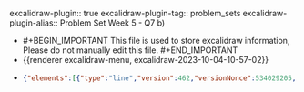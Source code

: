 excalidraw-plugin:: true
excalidraw-plugin-tag:: problem_sets
excalidraw-plugin-alias:: Problem Set Week 5 - Q7 b)

- #+BEGIN_IMPORTANT
  This file is used to store excalidraw information, Please do not manually edit this file.
  #+END_IMPORTANT
- {{renderer excalidraw-menu, excalidraw-2023-10-04-10-57-02}}
- ```json
  {"elements":[{"type":"line","version":462,"versionNonce":534029205,"isDeleted":false,"id":"30qJ1FhbNAJQp6BigkOwy","fillStyle":"hachure","strokeWidth":1,"strokeStyle":"solid","roughness":1,"opacity":100,"angle":0,"x":588.3270964840348,"y":-239.4101431286598,"strokeColor":"#1e1e1e","backgroundColor":"transparent","width":4.123938061863669,"height":943.4308264172341,"seed":945659413,"groupIds":[],"frameId":null,"roundness":{"type":2},"boundElements":[],"updated":1696414548552,"link":null,"locked":false,"startBinding":null,"endBinding":null,"lastCommittedPoint":null,"startArrowhead":null,"endArrowhead":null,"points":[[0,0],[4.123938061863669,943.4308264172341]]},{"type":"line","version":452,"versionNonce":1673256021,"isDeleted":false,"id":"1t6fzo1B0X0nstKa4HLLV","fillStyle":"hachure","strokeWidth":1,"strokeStyle":"solid","roughness":1,"opacity":100,"angle":0,"x":593.6491851806641,"y":702.701286315918,"strokeColor":"#1e1e1e","backgroundColor":"transparent","width":843.9337022569443,"height":2.6712443033854925,"seed":998970229,"groupIds":[],"frameId":null,"roundness":{"type":2},"boundElements":[],"updated":1696413454074,"link":null,"locked":false,"startBinding":null,"endBinding":null,"lastCommittedPoint":null,"startArrowhead":null,"endArrowhead":null,"points":[[0,0],[843.9337022569443,-2.6712443033854925]]},{"type":"text","version":123,"versionNonce":2086151525,"isDeleted":false,"id":"UYPIJAYylhw6lDG8FA0E7","fillStyle":"hachure","strokeWidth":1,"strokeStyle":"solid","roughness":1,"opacity":100,"angle":0,"x":1443.492039998372,"y":768.7331941392688,"strokeColor":"#1e1e1e","backgroundColor":"transparent","width":84.49990844726562,"height":25,"seed":1478679765,"groupIds":[],"frameId":null,"roundness":null,"boundElements":[],"updated":1696422141200,"link":null,"locked":false,"fontSize":20,"fontFamily":1,"text":"Quantity","textAlign":"left","verticalAlign":"top","containerId":null,"originalText":"Quantity","lineHeight":1.25,"baseline":17},{"type":"text","version":106,"versionNonce":817041259,"isDeleted":false,"id":"lBYZUHAgvTcAVRPOMJyQz","fillStyle":"hachure","strokeWidth":1,"strokeStyle":"solid","roughness":1,"opacity":100,"angle":0,"x":478.1349639892578,"y":-274.4784469604492,"strokeColor":"#1e1e1e","backgroundColor":"transparent","width":47.17994689941406,"height":25,"seed":364542517,"groupIds":[],"frameId":null,"roundness":null,"boundElements":[],"updated":1696422141200,"link":null,"locked":false,"fontSize":20,"fontFamily":1,"text":"Price","textAlign":"left","verticalAlign":"top","containerId":null,"originalText":"Price","lineHeight":1.25,"baseline":17},{"type":"line","version":368,"versionNonce":139909147,"isDeleted":true,"id":"7LJa7h_wI7ZkqZJNFEhFS","fillStyle":"hachure","strokeWidth":1,"strokeStyle":"solid","roughness":1,"opacity":100,"angle":0,"x":502.3050689697265,"y":358.4919204711914,"strokeColor":"#1971c2","backgroundColor":"transparent","width":463.34259033203125,"height":356.2621307373047,"seed":1832348565,"groupIds":[],"frameId":null,"roundness":{"type":2},"boundElements":[],"updated":1696413454074,"link":null,"locked":false,"startBinding":null,"endBinding":null,"lastCommittedPoint":null,"startArrowhead":null,"endArrowhead":null,"points":[[0,0],[463.34259033203125,356.2621307373047]]},{"type":"text","version":10,"versionNonce":1865845525,"isDeleted":true,"id":"tJQqkCSOImRct07ZkzjdH","fillStyle":"hachure","strokeWidth":1,"strokeStyle":"solid","roughness":1,"opacity":100,"angle":0,"x":1157.189712524414,"y":611.4722213745117,"strokeColor":"#1971c2","backgroundColor":"transparent","width":15.599990844726562,"height":25,"seed":516894965,"groupIds":[],"frameId":null,"roundness":null,"boundElements":[],"updated":1696413454074,"link":null,"locked":false,"fontSize":20,"fontFamily":1,"text":"D","textAlign":"left","verticalAlign":"top","containerId":null,"originalText":"D","lineHeight":1.25,"baseline":17},{"type":"line","version":97,"versionNonce":765140155,"isDeleted":true,"id":"j2Tp0_DxZFxzd5GM8_mSC","fillStyle":"hachure","strokeWidth":1,"strokeStyle":"solid","roughness":1,"opacity":100,"angle":0,"x":700.6297760009766,"y":602.103630065918,"strokeColor":"#e03131","backgroundColor":"transparent","width":340.1942138671875,"height":365.5298767089844,"seed":1208437333,"groupIds":[],"frameId":null,"roundness":{"type":2},"boundElements":[],"updated":1696413454074,"link":null,"locked":false,"startBinding":null,"endBinding":null,"lastCommittedPoint":null,"startArrowhead":null,"endArrowhead":null,"points":[[0,0],[340.1942138671875,-365.5298767089844]]},{"type":"text","version":28,"versionNonce":1656643701,"isDeleted":true,"id":"-9aOtsY4T0aLmjeC-A6_Z","fillStyle":"hachure","strokeWidth":1,"strokeStyle":"solid","roughness":1,"opacity":100,"angle":0,"x":1070.1265411376953,"y":218.14167022705078,"strokeColor":"#e03131","backgroundColor":"transparent","width":12.159988403320312,"height":25,"seed":968177589,"groupIds":[],"frameId":null,"roundness":null,"boundElements":[],"updated":1696413454074,"link":null,"locked":false,"fontSize":20,"fontFamily":1,"text":"S","textAlign":"left","verticalAlign":"top","containerId":null,"originalText":"S","lineHeight":1.25,"baseline":17},{"type":"text","version":73,"versionNonce":1999490395,"isDeleted":true,"id":"h24t2ao02a7nE4VixipXC","fillStyle":"hachure","strokeWidth":1,"strokeStyle":"solid","roughness":1,"opacity":100,"angle":0,"x":812.87939453125,"y":142.5457305908203,"strokeColor":"#1e1e1e","backgroundColor":"transparent","width":98.96403503417969,"height":45,"seed":839978683,"groupIds":[],"frameId":null,"roundness":null,"boundElements":[],"updated":1696413454074,"link":null,"locked":false,"fontSize":36,"fontFamily":1,"text":"Maria","textAlign":"left","verticalAlign":"top","containerId":null,"originalText":"Maria","lineHeight":1.25,"baseline":31},{"type":"text","version":380,"versionNonce":10472427,"isDeleted":false,"id":"c9kuzWK12X-GBRe175_5U","fillStyle":"hachure","strokeWidth":1,"strokeStyle":"solid","roughness":1,"opacity":100,"angle":0,"x":941.1720321660333,"y":720.56648918777,"strokeColor":"#1e1e1e","backgroundColor":"transparent","width":17.779983520507812,"height":25,"seed":1280699125,"groupIds":[],"frameId":null,"roundness":null,"boundElements":[],"updated":1696422256787,"link":null,"locked":false,"fontSize":20,"fontFamily":1,"text":"15","textAlign":"left","verticalAlign":"top","containerId":null,"originalText":"15","lineHeight":1.25,"baseline":17},{"type":"text","version":22,"versionNonce":1913907723,"isDeleted":false,"id":"7GCoQ7QCRJpAYbQFaSZ_h","fillStyle":"hachure","strokeWidth":1,"strokeStyle":"solid","roughness":1,"opacity":100,"angle":0,"x":566.4755859375,"y":712.1106567382812,"strokeColor":"#1e1e1e","backgroundColor":"transparent","width":13.759994506835938,"height":25,"seed":564284277,"groupIds":[],"frameId":null,"roundness":null,"boundElements":[],"updated":1696422141201,"link":null,"locked":false,"fontSize":20,"fontFamily":1,"text":"0","textAlign":"left","verticalAlign":"top","containerId":null,"originalText":"0","lineHeight":1.25,"baseline":17},{"type":"text","version":14,"versionNonce":1493159973,"isDeleted":false,"id":"mvDtjuyLgpfKGzDviTOcw","fillStyle":"hachure","strokeWidth":1,"strokeStyle":"solid","roughness":1,"opacity":100,"angle":0,"x":720.279052734375,"y":725.298095703125,"strokeColor":"#1e1e1e","backgroundColor":"transparent","width":12.3599853515625,"height":25,"seed":483008661,"groupIds":[],"frameId":null,"roundness":null,"boundElements":[],"updated":1696422141201,"link":null,"locked":false,"fontSize":20,"fontFamily":1,"text":"5","textAlign":"left","verticalAlign":"top","containerId":null,"originalText":"5","lineHeight":1.25,"baseline":17},{"type":"text","version":16,"versionNonce":331378859,"isDeleted":false,"id":"OrIMBIg0X6_pdtFEbfhTR","fillStyle":"hachure","strokeWidth":1,"strokeStyle":"solid","roughness":1,"opacity":100,"angle":0,"x":838.6077880859375,"y":726.8147583007812,"strokeColor":"#1e1e1e","backgroundColor":"transparent","width":19.17999267578125,"height":25,"seed":1078299189,"groupIds":[],"frameId":null,"roundness":null,"boundElements":[],"updated":1696422141202,"link":null,"locked":false,"fontSize":20,"fontFamily":1,"text":"10","textAlign":"left","verticalAlign":"top","containerId":null,"originalText":"10","lineHeight":1.25,"baseline":17},{"type":"text","version":37,"versionNonce":1158363429,"isDeleted":false,"id":"P1EeNh9e2tUSUfQPUcKuY","fillStyle":"hachure","strokeWidth":1,"strokeStyle":"solid","roughness":1,"opacity":100,"angle":0,"x":1044.567138671875,"y":724.4127506452219,"strokeColor":"#1e1e1e","backgroundColor":"transparent","width":27.999984741210938,"height":25,"seed":1054307963,"groupIds":[],"frameId":null,"roundness":null,"boundElements":[],"updated":1696422363167,"link":null,"locked":false,"fontSize":20,"fontFamily":1,"text":"20","textAlign":"left","verticalAlign":"top","containerId":null,"originalText":"20","lineHeight":1.25,"baseline":17},{"type":"freedraw","version":66,"versionNonce":1365600059,"isDeleted":true,"id":"U3ty8MCjN5LJwZjYPR-ik","fillStyle":"hachure","strokeWidth":1,"strokeStyle":"solid","roughness":1,"opacity":100,"angle":0,"x":953.2654418945312,"y":699.4373779296875,"strokeColor":"#1971c2","backgroundColor":"transparent","width":296.95404052734375,"height":208.56246948242188,"seed":849739195,"groupIds":[],"frameId":null,"roundness":null,"boundElements":[],"updated":1696413454074,"link":null,"locked":false,"points":[[0,0],[-0.381591796875,-0.38153076171875],[-2.1038818359375,-1.19097900390625],[-5.75537109375,-3.0167236328125],[-10.1663818359375,-5.60198974609375],[-18.53558349609375,-8.95037841796875],[-21.88037109375,-12.29522705078125],[-32.0753173828125,-18.2288818359375],[-38.73284912109375,-22.051513671875],[-43.9390869140625,-26.33062744140625],[-57.70703125,-34.93511962890625],[-61.96826171875,-39.19635009765625],[-71.63543701171875,-45.3297119140625],[-83.65606689453125,-53.85223388671875],[-89.81085205078125,-59.07269287109375],[-92.681396484375,-60.02838134765625],[-103.204345703125,-66.28656005859375],[-111.57354736328125,-74.65570068359375],[-118.2667236328125,-79.676513671875],[-126.026123046875,-84.8470458984375],[-135.45794677734375,-90.78070068359375],[-141.20257568359375,-94.6104736328125],[-150.6343994140625,-101.45703125],[-160.49053955078125,-107.94696044921875],[-167.44049072265625,-111.88372802734375],[-172.09759521484375,-115.5958251953125],[-173.0318603515625,-116.53009033203125],[-184.1396484375,-124.13970947265625],[-185.05609130859375,-125.05615234375],[-189.795166015625,-127.8946533203125],[-195.88214111328125,-133.065185546875],[-200.9029541015625,-136.41357421875],[-206.073486328125,-140.6748046875],[-211.24761962890625,-144.9324951171875],[-214.74578857421875,-147.5213623046875],[-217.484375,-150.25994873046875],[-231.02764892578125,-160.4512939453125],[-236.20892333984375,-163.96014404296875],[-238.9617919921875,-166.7130126953125],[-247.6483154296875,-172.65380859375],[-256.01397705078125,-179.3505859375],[-262.1009521484375,-184.5211181640625],[-265.4493408203125,-186.1971435546875],[-268.212890625,-188.960693359375],[-269.12579345703125,-189.87356567382812],[-275.0594482421875,-194.13125610351562],[-276.88519287109375,-195.95700073242188],[-277.79803466796875,-196.869873046875],[-279.623779296875,-198.69561767578125],[-281.44952392578125,-200.52133178710938],[-285.10101318359375,-202.34707641601562],[-285.9996337890625,-203.24569702148438],[-287.71124267578125,-204.1407470703125],[-288.6241455078125,-205.05361938476562],[-289.415771484375,-205.05361938476562],[-289.9078369140625,-205.54925537109375],[-291.4554443359375,-205.54925537109375],[-295.666748046875,-208.10958862304688],[-296.501220703125,-208.10958862304688],[-296.95404052734375,-208.56246948242188],[-296.95404052734375,-208.56246948242188]],"lastCommittedPoint":null,"simulatePressure":true,"pressures":[]},{"type":"line","version":143,"versionNonce":1869872629,"isDeleted":false,"id":"f2g9VOK6f-V8buTpWySlP","fillStyle":"hachure","strokeWidth":1,"strokeStyle":"solid","roughness":1,"opacity":100,"angle":0,"x":951.2435302734375,"y":702.3150634765625,"strokeColor":"#1971c2","backgroundColor":"transparent","width":353.81231689453125,"height":284.0846862792969,"seed":1320034229,"groupIds":[],"frameId":null,"roundness":{"type":2},"boundElements":[],"updated":1696413454074,"link":null,"locked":false,"startBinding":null,"endBinding":null,"lastCommittedPoint":null,"startArrowhead":null,"endArrowhead":null,"points":[[0,0],[-353.81231689453125,-284.0846862792969]]},{"type":"text","version":67,"versionNonce":1734550347,"isDeleted":false,"id":"k06lxp9T1lx4qZp7BHntG","fillStyle":"hachure","strokeWidth":1,"strokeStyle":"solid","roughness":1,"opacity":100,"angle":0,"x":557.0986328125,"y":607.8843383789062,"strokeColor":"#1e1e1e","backgroundColor":"transparent","width":5.4199981689453125,"height":25,"seed":1087976117,"groupIds":[],"frameId":null,"roundness":null,"boundElements":[],"updated":1696422141202,"link":null,"locked":false,"fontSize":20,"fontFamily":1,"text":"1","textAlign":"left","verticalAlign":"top","containerId":null,"originalText":"1","lineHeight":1.25,"baseline":17},{"type":"text","version":83,"versionNonce":239848165,"isDeleted":false,"id":"Ezwu06mU8nJ61orrbXr33","fillStyle":"hachure","strokeWidth":1,"strokeStyle":"solid","roughness":1,"opacity":100,"angle":0,"x":556.3628234863281,"y":506.79833984375,"strokeColor":"#1e1e1e","backgroundColor":"transparent","width":14.239990234375,"height":25,"seed":1844492443,"groupIds":[],"frameId":null,"roundness":null,"boundElements":[],"updated":1696422141203,"link":null,"locked":false,"fontSize":20,"fontFamily":1,"text":"2","textAlign":"left","verticalAlign":"top","containerId":null,"originalText":"2","lineHeight":1.25,"baseline":17},{"type":"text","version":435,"versionNonce":626426347,"isDeleted":false,"id":"JlZy2s7nCJR4z3LjkLisr","fillStyle":"hachure","strokeWidth":1,"strokeStyle":"solid","roughness":1,"opacity":100,"angle":0,"x":555.4027938842773,"y":410.9455261230469,"strokeColor":"#1e1e1e","backgroundColor":"transparent","width":13.619979858398438,"height":25,"seed":1202975259,"groupIds":[],"frameId":null,"roundness":null,"boundElements":[],"updated":1696422141203,"link":null,"locked":false,"fontSize":20,"fontFamily":1,"text":"3","textAlign":"left","verticalAlign":"top","containerId":null,"originalText":"3","lineHeight":1.25,"baseline":17},{"type":"text","version":94,"versionNonce":1656432197,"isDeleted":false,"id":"MS6V-bVO4aGNNkyifl_GG","fillStyle":"hachure","strokeWidth":1,"strokeStyle":"solid","roughness":1,"opacity":100,"angle":0,"x":551.2768020629883,"y":318.82476806640625,"strokeColor":"#1e1e1e","backgroundColor":"transparent","width":12.79998779296875,"height":25,"seed":1698964885,"groupIds":[],"frameId":null,"roundness":null,"boundElements":[],"updated":1696422141204,"link":null,"locked":false,"fontSize":20,"fontFamily":1,"text":"4","textAlign":"left","verticalAlign":"top","containerId":null,"originalText":"4","lineHeight":1.25,"baseline":17},{"type":"line","version":31,"versionNonce":725142811,"isDeleted":true,"id":"q6NxAINu3kiIQDkeYauS0","fillStyle":"hachure","strokeWidth":1,"strokeStyle":"solid","roughness":1,"opacity":100,"angle":0,"x":730.3038330078125,"y":570.0165405273438,"strokeColor":"#1971c2","backgroundColor":"transparent","width":18.6282958984375,"height":47.6119384765625,"seed":539263701,"groupIds":[],"frameId":null,"roundness":{"type":2},"boundElements":[],"updated":1696413454075,"link":null,"locked":false,"startBinding":null,"endBinding":null,"lastCommittedPoint":null,"startArrowhead":null,"endArrowhead":null,"points":[[0,0],[0,0],[-16.677734375,17.56207275390625],[1.9505615234375,47.6119384765625]]},{"type":"text","version":5,"versionNonce":1532651029,"isDeleted":true,"id":"le5ydEsYGEWKZB9PmT-rg","fillStyle":"hachure","strokeWidth":1,"strokeStyle":"solid","roughness":1,"opacity":100,"angle":0,"x":732,"y":617,"strokeColor":"#1971c2","backgroundColor":"transparent","width":9.999984741210938,"height":25,"seed":2111338779,"groupIds":[],"frameId":null,"roundness":null,"boundElements":[],"updated":1696413454075,"link":null,"locked":false,"fontSize":20,"fontFamily":1,"text":"","textAlign":"left","verticalAlign":"top","containerId":null,"originalText":"","lineHeight":1.25,"baseline":17},{"type":"text","version":25,"versionNonce":379915403,"isDeleted":false,"id":"sliUaYOrka6h_Mq-rZvpR","fillStyle":"hachure","strokeWidth":1,"strokeStyle":"solid","roughness":1,"opacity":100,"angle":0,"x":719.5885009765625,"y":600.3828125,"strokeColor":"#1971c2","backgroundColor":"transparent","width":54.97993469238281,"height":25,"seed":641062453,"groupIds":[],"frameId":null,"roundness":null,"boundElements":[],"updated":1696422141204,"link":null,"locked":false,"fontSize":20,"fontFamily":1,"text":"Maria","textAlign":"left","verticalAlign":"top","containerId":null,"originalText":"Maria","lineHeight":1.25,"baseline":17},{"type":"text","version":30,"versionNonce":1533547941,"isDeleted":false,"id":"4HbS24aZ8sd6h-RqWH9eT","fillStyle":"hachure","strokeWidth":1,"strokeStyle":"solid","roughness":1,"opacity":100,"angle":0,"x":556.5088500976562,"y":232.4095458984375,"strokeColor":"#1e1e1e","backgroundColor":"transparent","width":12.3599853515625,"height":25,"seed":2017781397,"groupIds":[],"frameId":null,"roundness":null,"boundElements":[],"updated":1696422141204,"link":null,"locked":false,"fontSize":20,"fontFamily":1,"text":"5","textAlign":"left","verticalAlign":"top","containerId":null,"originalText":"5","lineHeight":1.25,"baseline":17},{"type":"text","version":45,"versionNonce":2131313451,"isDeleted":false,"id":"ml1vmLV5KlaZKbGpESHAn","fillStyle":"hachure","strokeWidth":1,"strokeStyle":"solid","roughness":1,"opacity":100,"angle":0,"x":558.3727722167969,"y":143.54238891601562,"strokeColor":"#1e1e1e","backgroundColor":"transparent","width":12.79998779296875,"height":25,"seed":770535067,"groupIds":[],"frameId":null,"roundness":null,"boundElements":[],"updated":1696422141205,"link":null,"locked":false,"fontSize":20,"fontFamily":1,"text":"6","textAlign":"left","verticalAlign":"top","containerId":null,"originalText":"6","lineHeight":1.25,"baseline":17},{"type":"text","version":61,"versionNonce":1132468485,"isDeleted":false,"id":"K26qw4c3oTGhM9wynh2Jr","fillStyle":"hachure","strokeWidth":1,"strokeStyle":"solid","roughness":1,"opacity":100,"angle":0,"x":563.570556640625,"y":67.0322265625,"strokeColor":"#1e1e1e","backgroundColor":"transparent","width":10.759994506835938,"height":25,"seed":155264251,"groupIds":[],"frameId":null,"roundness":null,"boundElements":[],"updated":1696422141205,"link":null,"locked":false,"fontSize":20,"fontFamily":1,"text":"7","textAlign":"left","verticalAlign":"top","containerId":null,"originalText":"7","lineHeight":1.25,"baseline":17},{"type":"text","version":59,"versionNonce":1189979595,"isDeleted":false,"id":"gvsspo-Ddlpep84PyUANP","fillStyle":"hachure","strokeWidth":1,"strokeStyle":"solid","roughness":1,"opacity":100,"angle":0,"x":556.0519409179688,"y":-18.1060791015625,"strokeColor":"#1e1e1e","backgroundColor":"transparent","width":15.29998779296875,"height":25,"seed":1766525653,"groupIds":[],"frameId":null,"roundness":null,"boundElements":[],"updated":1696422141205,"link":null,"locked":false,"fontSize":20,"fontFamily":1,"text":"8","textAlign":"left","verticalAlign":"top","containerId":null,"originalText":"8","lineHeight":1.25,"baseline":17},{"type":"text","version":56,"versionNonce":612413541,"isDeleted":false,"id":"fcIy98cNVAdItdOI2B3OH","fillStyle":"hachure","strokeWidth":1,"strokeStyle":"solid","roughness":1,"opacity":100,"angle":0,"x":557.3935852050781,"y":-93.6602783203125,"strokeColor":"#1e1e1e","backgroundColor":"transparent","width":12.17999267578125,"height":25,"seed":1861770011,"groupIds":[],"frameId":null,"roundness":null,"boundElements":[],"updated":1696422141205,"link":null,"locked":false,"fontSize":20,"fontFamily":1,"text":"9","textAlign":"left","verticalAlign":"top","containerId":null,"originalText":"9","lineHeight":1.25,"baseline":17},{"type":"text","version":29,"versionNonce":1701622891,"isDeleted":false,"id":"AUknbh6odQ_i9Pr4wYiVD","fillStyle":"hachure","strokeWidth":1,"strokeStyle":"solid","roughness":1,"opacity":100,"angle":0,"x":561.1708068847656,"y":-182.51904296875,"strokeColor":"#1e1e1e","backgroundColor":"transparent","width":19.17999267578125,"height":25,"seed":1215767701,"groupIds":[],"frameId":null,"roundness":null,"boundElements":[],"updated":1696422141206,"link":null,"locked":false,"fontSize":20,"fontFamily":1,"text":"10","textAlign":"left","verticalAlign":"top","containerId":null,"originalText":"10","lineHeight":1.25,"baseline":17},{"type":"line","version":424,"versionNonce":133811813,"isDeleted":false,"id":"tnVBanygKQID6XXMwMSNA","fillStyle":"hachure","strokeWidth":1,"strokeStyle":"solid","roughness":1,"opacity":100,"angle":0,"x":590.2444697720794,"y":-166.8874551613435,"strokeColor":"#e03131","backgroundColor":"transparent","width":466.75852608711295,"height":865.3710691167728,"seed":1063123573,"groupIds":[],"frameId":null,"roundness":{"type":2},"boundElements":[],"updated":1696422356133,"link":null,"locked":false,"startBinding":null,"endBinding":null,"lastCommittedPoint":null,"startArrowhead":null,"endArrowhead":null,"points":[[0,0],[466.75852608711295,865.3710691167728]]},{"type":"text","version":242,"versionNonce":2084002757,"isDeleted":false,"id":"rfdDiwcz3itTAYsnIOv_1","fillStyle":"hachure","strokeWidth":1,"strokeStyle":"solid","roughness":1,"opacity":100,"angle":0,"x":885.8802939686843,"y":545.1930098345865,"strokeColor":"#e03131","backgroundColor":"transparent","width":66.7999267578125,"height":25,"seed":1168889941,"groupIds":[],"frameId":null,"roundness":null,"boundElements":[],"updated":1696422141206,"link":null,"locked":false,"fontSize":20,"fontFamily":1,"text":"Stefan","textAlign":"left","verticalAlign":"top","containerId":null,"originalText":"Stefan","lineHeight":1.25,"baseline":17},{"type":"line","version":31,"versionNonce":1657731317,"isDeleted":true,"id":"u1fCMk9JFHb1K_WLJMqA3","fillStyle":"hachure","strokeWidth":1,"strokeStyle":"solid","roughness":1,"opacity":100,"angle":0,"x":999.6842990451389,"y":63.46242607964405,"strokeColor":"#9c36b5","backgroundColor":"transparent","width":156.57877604166674,"height":25.65863715277777,"seed":192753147,"groupIds":[],"frameId":null,"roundness":{"type":2},"boundElements":[],"updated":1696413454075,"link":null,"locked":false,"startBinding":null,"endBinding":null,"lastCommittedPoint":null,"startArrowhead":null,"endArrowhead":null,"points":[[0,0],[156.57877604166674,25.65863715277777]]},{"type":"text","version":5,"versionNonce":812711131,"isDeleted":true,"id":"jdVm85fPqYyB9UnLn7hA8","fillStyle":"hachure","strokeWidth":1,"strokeStyle":"solid","roughness":1,"opacity":100,"angle":0,"x":1157.7593180338542,"y":86.70993720160584,"strokeColor":"#9c36b5","backgroundColor":"transparent","width":9.999984741210938,"height":25,"seed":1566326037,"groupIds":[],"frameId":null,"roundness":null,"boundElements":[],"updated":1696413454075,"link":null,"locked":false,"fontSize":20,"fontFamily":1,"text":"","textAlign":"left","verticalAlign":"top","containerId":null,"originalText":"","lineHeight":1.25,"baseline":17},{"type":"text","version":20,"versionNonce":173076235,"isDeleted":false,"id":"k3A6ZXNPVSbit9oh_TS-w","fillStyle":"hachure","strokeWidth":1,"strokeStyle":"solid","roughness":1,"opacity":100,"angle":0,"x":1149.920166015625,"y":723.2137756347656,"strokeColor":"#1e1e1e","backgroundColor":"transparent","width":26.5999755859375,"height":25,"seed":2007298523,"groupIds":[],"frameId":null,"roundness":null,"boundElements":[],"updated":1696422141207,"link":null,"locked":false,"fontSize":20,"fontFamily":1,"text":"25","textAlign":"left","verticalAlign":"top","containerId":null,"originalText":"25","lineHeight":1.25,"baseline":17},{"type":"text","version":41,"versionNonce":851548965,"isDeleted":false,"id":"6dK6XOH2kL6kcfAWbJFK5","fillStyle":"hachure","strokeWidth":1,"strokeStyle":"solid","roughness":1,"opacity":100,"angle":0,"x":1259.2813991970486,"y":726.4847852918836,"strokeColor":"#1e1e1e","backgroundColor":"transparent","width":27.379974365234375,"height":25,"seed":1973644315,"groupIds":[],"frameId":null,"roundness":null,"boundElements":[],"updated":1696422141207,"link":null,"locked":false,"fontSize":20,"fontFamily":1,"text":"30","textAlign":"left","verticalAlign":"top","containerId":null,"originalText":"30","lineHeight":1.25,"baseline":17},{"type":"text","version":64,"versionNonce":135583147,"isDeleted":false,"id":"g2snkgBzLHvgPnU0dTOLp","fillStyle":"hachure","strokeWidth":1,"strokeStyle":"solid","roughness":1,"opacity":100,"angle":0,"x":1363.0806342230903,"y":724.4255947536892,"strokeColor":"#1e1e1e","backgroundColor":"transparent","width":25.979965209960938,"height":25,"seed":1641686331,"groupIds":[],"frameId":null,"roundness":null,"boundElements":[],"updated":1696422141207,"link":null,"locked":false,"fontSize":20,"fontFamily":1,"text":"35","textAlign":"left","verticalAlign":"top","containerId":null,"originalText":"35","lineHeight":1.25,"baseline":17},{"type":"line","version":683,"versionNonce":835302891,"isDeleted":false,"id":"CzUGYYqAbWwqsDcvQcFdK","fillStyle":"hachure","strokeWidth":1,"strokeStyle":"solid","roughness":1,"opacity":100,"angle":0,"x":1365.208611484258,"y":700.233081525665,"strokeColor":"#9c36b5","backgroundColor":"transparent","width":457.0794643150273,"height":275.6410137530572,"seed":238527573,"groupIds":[],"frameId":null,"roundness":{"type":2},"boundElements":[],"updated":1696429475092,"link":null,"locked":false,"startBinding":null,"endBinding":null,"lastCommittedPoint":null,"startArrowhead":null,"endArrowhead":null,"points":[[0,0],[-457.0794643150273,-275.6410137530572]]},{"type":"text","version":157,"versionNonce":1351413381,"isDeleted":false,"id":"R4kMZWdt10qpkNkQX4FZD","fillStyle":"hachure","strokeWidth":1,"strokeStyle":"solid","roughness":1,"opacity":100,"angle":0,"x":1092.8448350694446,"y":593.4534403483071,"strokeColor":"#9c36b5","backgroundColor":"transparent","width":69.23992919921875,"height":25,"seed":408211061,"groupIds":[],"frameId":null,"roundness":null,"boundElements":[],"updated":1696422141208,"link":null,"locked":false,"fontSize":20,"fontFamily":1,"text":"Market","textAlign":"left","verticalAlign":"top","containerId":null,"originalText":"Market","lineHeight":1.25,"baseline":17},{"type":"line","version":239,"versionNonce":1256552475,"isDeleted":false,"id":"U2k3eD6uYPPwYJksHOBRR","fillStyle":"hachure","strokeWidth":1,"strokeStyle":"dotted","roughness":1,"opacity":100,"angle":0,"x":590.5066460503474,"y":417.61563110351585,"strokeColor":"#f08c00","backgroundColor":"transparent","width":608.7588840060764,"height":8.110453287760379,"seed":1103107605,"groupIds":[],"frameId":null,"roundness":{"type":2},"boundElements":[],"updated":1696413490481,"link":null,"locked":false,"startBinding":null,"endBinding":null,"lastCommittedPoint":null,"startArrowhead":null,"endArrowhead":null,"points":[[0,0],[608.7588840060764,8.110453287760379]]},{"type":"text","version":38,"versionNonce":2112022603,"isDeleted":false,"id":"TsNnvvBb4AkY1j0H8aBos","fillStyle":"hachure","strokeWidth":1,"strokeStyle":"dotted","roughness":1,"opacity":100,"angle":0,"x":1219.6967095269097,"y":412.01931762695335,"strokeColor":"#f08c00","backgroundColor":"transparent","width":185.259765625,"height":25,"seed":922813653,"groupIds":[],"frameId":null,"roundness":null,"boundElements":[],"updated":1696422141208,"link":null,"locked":false,"fontSize":20,"fontFamily":1,"text":"Maria stops paying","textAlign":"left","verticalAlign":"top","containerId":null,"originalText":"Maria stops paying","lineHeight":1.25,"baseline":17},{"type":"line","version":428,"versionNonce":1548311941,"isDeleted":true,"id":"s-FtoYcSTxODavFUWvGz3","fillStyle":"hachure","strokeWidth":1,"strokeStyle":"dashed","roughness":1,"opacity":100,"angle":0,"x":587.851964435946,"y":-170.48591308390428,"strokeColor":"#9c36b5","backgroundColor":"transparent","width":317.80871934894526,"height":596.1029876944087,"seed":1320659029,"groupIds":[],"frameId":null,"roundness":{"type":2},"boundElements":[],"updated":1696422320621,"link":null,"locked":false,"startBinding":null,"endBinding":null,"lastCommittedPoint":null,"startArrowhead":null,"endArrowhead":null,"points":[[0,0],[317.80871934894526,596.1029876944087]]},{"type":"text","version":93,"versionNonce":1951847909,"isDeleted":false,"id":"rosemx5AZ1IYjOqUkGzXS","fillStyle":"hachure","strokeWidth":1,"strokeStyle":"dashed","roughness":1,"opacity":100,"angle":0,"x":832.5736427912211,"y":176.01740203920963,"strokeColor":"#0c8599","backgroundColor":"transparent","width":396.779541015625,"height":50,"seed":694294069,"groupIds":[],"frameId":null,"roundness":null,"boundElements":[],"updated":1696422141208,"link":null,"locked":false,"fontSize":20,"fontFamily":1,"text":"Stefan and market curve are the same,\nsince Maria is no longer in the market.","textAlign":"left","verticalAlign":"top","containerId":null,"originalText":"Stefan and market curve are the same,\nsince Maria is no longer in the market.","lineHeight":1.25,"baseline":42},{"type":"line","version":102,"versionNonce":1299171371,"isDeleted":false,"id":"L7aTin127PZq3T3WKYI4v","fillStyle":"hachure","strokeWidth":2,"strokeStyle":"dotted","roughness":0,"opacity":100,"angle":0,"x":589.0247825464633,"y":-168.93995126524328,"strokeColor":"#9c36b5","backgroundColor":"transparent","width":319.573377303573,"height":591.6872352890914,"seed":1756901771,"groupIds":[],"frameId":null,"roundness":{"type":2},"boundElements":[],"updated":1696422391252,"link":null,"locked":false,"startBinding":null,"endBinding":null,"lastCommittedPoint":null,"startArrowhead":null,"endArrowhead":null,"points":[[0,0],[319.573377303573,591.6872352890914]]}],"files":{},"appState":{"gridSize":null,"viewBackgroundColor":"#ffffff","zoom":{"value":0.7428650795220536},"offsetTop":0,"offsetLeft":0,"scrollX":-0.7697242979932071,"scrollY":283.8615653249747,"viewModeEnabled":false,"zenModeEnabled":false}}
  ```